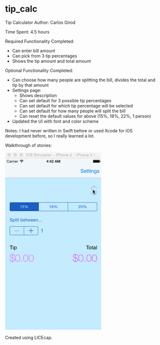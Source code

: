 # tip_calc
Tip Calculator
Author: Carlos Girod

Time Spent: 4.5 hours 

Required Functionality Completed: 
- Can enter bill amount
- Can pick from 3 tip percentages
- Shows the tip amount and total amount

Optional Functionality Completed:
- Can choose how many people are splitting the bill, divides the total and tip by that amount
- Settings page:
    - Shows description
    - Can set default for 3 possible tip percentages
    - Can set default for which tip percentage will be selected
    - Can set default for how many people will split the bill
    - Can reset the default values for above (15%, 18%, 22%, 1 person)
- Updated the UI with font and color scheme

Notes:
I had never written in Swift before or used Xcode for iOS development before, so I really learned a lot.

Walkthrough of stories:

![alt tag](https://github.com/cgirod3/tip_calc/blob/master/tip_calc/TipCalcDemo.gif)

Created using LICEcap.

